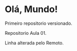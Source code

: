 # Olá, Mundo!
 Primeiro repositorio versionado.

 Repositorio Aula 01.
 
 Linha alterada pelo Remoto.
